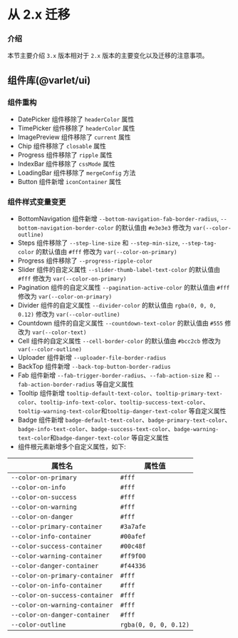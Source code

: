# 从 2.x 迁移

### 介绍

本节主要介绍 `3.x` 版本相对于 `2.x` 版本的主要变化以及迁移的注意事项。

## 组件库(@varlet/ui)

### 组件重构

- DatePicker 组件移除了 `headerColor` 属性
- TimePicker 组件移除了 `headerColor` 属性
- ImagePreview 组件移除了 `current` 属性
- Chip 组件移除了 `closable` 属性
- Progress 组件移除了 `ripple` 属性
- IndexBar 组件移除了 `cssMode` 属性
- LoadingBar 组件移除了 `mergeConfig` 方法
- Button 组件新增 `iconContainer` 属性

### 组件样式变量变更

- BottomNavigation 组件新增 `--bottom-navigation-fab-border-radius`, `--bottom-navigation-border-color` 的默认值由 `#e3e3e3` 修改为 `var(--color-outline)`
- Steps 组件移除了 `--step-line-size` 和 `--step-min-size`, `--step-tag-color` 的默认值由 `#fff` 修改为 `var(--color-on-primary)`
- Progress 组件移除了 `--progress-ripple-color` 
- Slider 组件的自定义属性 `--slider-thumb-label-text-color` 的默认值由 `#fff` 修改为 `var(--color-on-primary)`
- Pagination 组件的自定义属性 `--pagination-active-color` 的默认值由 `#fff` 修改为 `var(--color-on-primary)`
- Divider 组件的自定义属性 `--divider-color` 的默认值由 `rgba(0, 0, 0, 0.12)` 修改为 `var(--color-outline)`
- Countdown 组件的自定义属性 `--countdown-text-color` 的默认值由 `#555` 修改为 `var(--color-text)`
- Cell 组件的自定义属性 `--cell-border-color` 的默认值由 `#bcc2cb` 修改为 `var(--color-outline)`
- Uploader 组件新增 `--uploader-file-border-radius`
- BackTop 组件新增 `--back-top-button-border-radius`
- Fab 组件新增 `--fab-trigger-border-radius`、`--fab-action-size` 和 `--fab-action-border-radius` 等自定义属性
- Tooltip 组件新增 `tooltip-default-text-color`、`tooltip-primary-text-color`、`tooltip-info-text-color`、`tooltip-success-text-color`、`tooltip-warning-text-color`和`tooltip-danger-text-color` 等自定义属性
- Badge 组件新增 `badge-default-text-color`、`badge-primary-text-color`、`badge-info-text-color`、`badge-success-text-color`、`badge-warning-text-color`和`badge-danger-text-color` 等自定义属性
- 组件根元素新增多个自定义属性，如下: 

| 属性名          | 属性值            |
|----------------|------------------|
| `--color-on-primary` | `#fff` |
| `--color-on-info` | `#fff` |
| `--color-on-success` | `#fff` |
| `--color-on-warning` | `#fff` |
| `--color-on-danger` | `#fff` |
| `--color-primary-container` | `#3a7afe` |
| `--color-info-container` | `#00afef` |
| `--color-success-container` | `#00c48f` |
| `--color-warning-container` | `#ff9f00` |
| `--color-danger-container` | `#f44336` |
| `--color-on-primary-container` | `#fff` |
| `--color-on-info-container` | `#fff` |
| `--color-on-success-container` | `#fff` |
| `--color-on-warning-container` | `#fff` |
| `--color-on-danger-container` | `#fff` |
| `--color-outline` | `rgba(0, 0, 0, 0.12)` |